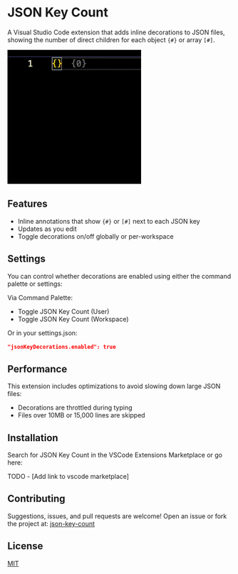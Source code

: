 # JSON Key Count

A Visual Studio Code extension that adds inline decorations to JSON files, showing the number of direct children for each object `{#}` or array `[#]`.

![Demo](./assets/demo.gif)

## Features
- Inline annotations that show `{#}` or `[#]` next to each JSON key
- Updates as you edit
- Toggle decorations on/off globally or per-workspace

## Settings
You can control whether decorations are enabled using either the command palette or settings:

Via Command Palette:
- Toggle JSON Key Count (User)
- Toggle JSON Key Count (Workspace)

Or in your settings.json:
```json
"jsonKeyDecorations.enabled": true
```

## Performance
This extension includes optimizations to avoid slowing down large JSON files:
- Decorations are throttled during typing
- Files over 10MB or 15,000 lines are skipped


## Installation
Search for JSON Key Count in the VSCode Extensions Marketplace or go here: 

TODO - [Add link to vscode marketplace]

## Contributing
Suggestions, issues, and pull requests are welcome! Open an issue or fork the project at: [json-key-count](https://github.com/nickcosmo/json-key-count)

## License
[MIT](./LICENSE)